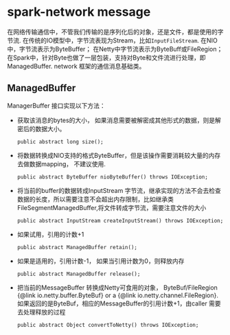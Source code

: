 # spark-network message

在网络传输通信中，不管我们传输的是序列化后的对象，还是文件，都是使用的字节流.
在传统的IO模型中，字节流表现为Stream，比如`InputFileStream`.
在NIO中，字节流表示为ByteBuffer；
在Netty中字节流表示为ByteBuff或FileRegion；
在Spark中，针对Byte也做了一层包装，支持对Byte和文件流进行处理，即ManagedBuffer. network 框架的通信消息基础类。


## ManagedBuffer

ManagerBuffer 接口实现以下方法：


  * 获取该消息的bytes的大小， 如果消息需要被解密成其他形式的数据，则是解密后的数据大小。
    
    ```public abstract long size();  ```
  * 将数据转换成NIO支持的格式ByteBuffer，但是该操作需要消耗较大量的内存去做数据mapping， 不建议使用.
    
    ```public abstract ByteBuffer nioByteBuffer() throws IOException; ```
  * 将当前的buffer的数据转成InputStream 字节流，继承实现的方法不会去检查数据的长度，所以需要注意不会超出内存限制，比如继承类FileSegmentManagedBuffer,将文件转成字节流，需要注意文件的大小
    
    ```public abstract InputStream createInputStream() throws IOException;```
  * 如果试用，引用的计数+1

    ```public abstract ManagedBuffer retain();```
  * 如果是适用的，引用计数-1， 如果当引用计数为0，则释放内存
  
     ```public abstract ManagedBuffer release();```
  * 把当前的MessageBuffer 转换成Netty可食用的对象， ByteBuf/FileRegion {@link io.netty.buffer.ByteBuf} or a {@link io.netty.channel.FileRegion}.
    如果返回的是ByteBuf，相应的MessageBuffer的引用计数+1，由caller 需要去处理释放的过程
    
    ```public abstract Object convertToNetty() throws IOException;```

